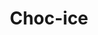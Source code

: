 ---
layout: item
title: Choc-ice
item-id: 6794
datatable: true
id: 6794
name: "Choc-ice"
members: true
lowalch: 12
highalch: 18
examine: "Better eat this before it melts."
monsters:
  - id: 4882
    name: "Karamel"
    members: true
    combat_level: 136
    wiki_url: "https://oldschool.runescape.wiki/w/Karamel#Normal"
    drops:
      - quantity: "1"
        rarity: 1
        drop_requirements: null
  - id: 6310
    name: "Karamel (hard)"
    members: true
    combat_level: 186
    wiki_url: "https://oldschool.runescape.wiki/w/Karamel#Hard"
    drops:
      - quantity: "1"
        rarity: 1
        drop_requirements: null
---